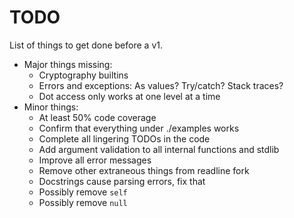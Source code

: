# TODO

List of things to get done before a v1.

* Major things missing:
    * Cryptography builtins
    * Errors and exceptions: As values? Try/catch? Stack traces?
    * Dot access only works at one level at a time
* Minor things:
    * At least 50% code coverage
    * Confirm that everything under ./examples works
    * Complete all lingering TODOs in the code
    * Add argument validation to all internal functions and stdlib
    * Improve all error messages
    * Remove other extraneous things from readline fork
    * Docstrings cause parsing errors, fix that
    * Possibly remove `self`
    * Possibly remove `null`
